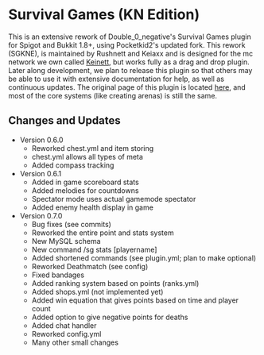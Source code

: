 Survival Games (KN Edition)
=================================
This is an extensive rework of Double_0_negative's Survival Games plugin for Spigot and Bukkit 1.8+, using Pocketkid2's updated fork. This rework (SGKNE), is maintained by Rushnett and Keiaxx and is designed for the mc network we own called [Keinett](http://keinett.com), but works fully as a drag and drop plugin. Later along development, we plan to release this plugin so that others may be able to use it with extensive documentation for help, as well as continuous updates. The original page of this plugin is located [here](http://dev.bukkit.org/bukkit-plugins/survival-games/), and most of the core systems (like creating arenas) is still the same.


Changes and Updates
-----------
- Version 0.6.0
  - Reworked chest.yml and item storing
  - chest.yml allows all types of meta
  - Added compass tracking
- Version 0.6.1
  - Added in game scoreboard stats
  - Added melodies for countdowns
  - Spectator mode uses actual gamemode spectator
  - Added enemy health display in game
- Version 0.7.0
  - Bug fixes (see commits)
  - Reworked the entire point and stats system
  - New MySQL schema
  - New command /sg stats [playername]
  - Added shortened commands (see plugin.yml; plan to make optional)
  - Reworked Deathmatch (see config)
  - Fixed bandages
  - Added ranking system based on points (ranks.yml)
  - Added shops.yml (not implemented yet)
  - Added win equation that gives points based on time and player count
  - Added option to give negative points for deaths
  - Added chat handler
  - Reworked config.yml
  - Many other small changes
